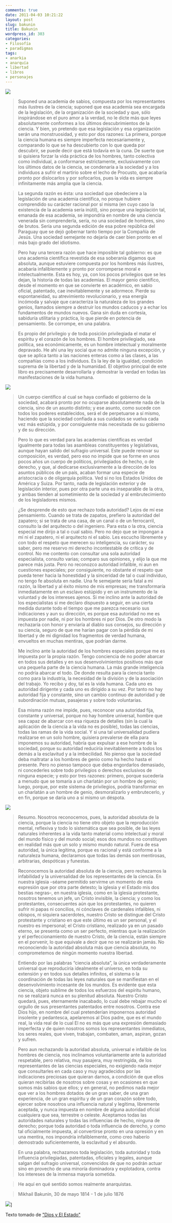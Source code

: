 ```yaml
---
comments: true
date: 2011-04-03 10:21:22
layout: post
slug: bakunin
title: Bakunin
wordpress_id: 303
categories:
- Filosofía
- paradigmas
tags:
- anarkia
- anarquía
- libertad
- libros
- personajes
---
```


![](/images/2011/04/Bakunin-236x300.png)

> Suponed una academia de sabios, compuesta por los representantes más ilustres de la ciencia; suponed que esa academia sea encargada de la legislación, de la organización de la sociedad y que, sólo inspirándose en el puro amor a la verdad, no le dicte más que leyes absolutamente conformes a los últimos descubrimientos de la ciencia. Y bien, yo pretendo que esa legislación y esa organización serán una monstruosidad, y esto por dos razones: La primera, porque la ciencia humana es siempre imperfecta necesariamente y, comparando lo que se ha descubierto con lo que queda por descubrir, se puede decir que está todavía en la cuna. De suerte que si quisiera forzar la vida práctica de los hombres, tanto colectiva como individual, a conformarse estrictamente, exclusivamente con los últimos datos de la ciencia, se condenaría a la sociedad y a los individuos a sufrir el martirio sobre el lecho de Procusto, que acabaría pronto por dislocarlos y por sofocarlos, pues la vida es siempre infinitamente más amplia que la ciencia.

> La segunda razón es ésta: una sociedad que obedeciere a la legislación de una academia científica, no porque hubiere comprendido su carácter racional por sí misma (en cuyo caso la existencia de la academia sería inútil), sino porque una legislación tal, emanada de esa academia, se impondría en nombre de una ciencia venerada sin comprenderla, sería, no una sociedad de hombres, sino de brutos. Sería una segunda edición de esa pobre república del Paraguay que se dejó gobernar tanto tiempo por la Compañía de Jesús. Una sociedad semejante no dejaría de caer bien pronto en el más bajo grado del idiotismo.

> Pero hay una tercera razón que hace imposible tal gobierno: es que una academia científica revestida de esa soberanía digamos que absoluta, aunque estuviere compuesta por los hombres más ilustres, acabaría infaliblemente y pronto por corromperse moral e intelectualmente. Esta es hoy, ya, con los pocos privilegios que se les dejan, la historia de todas las academias. El mayor genio científico, desde el momento en que se convierte en académico, en sabio oficial, patentado, cae inevitablemente y se adormece. Pierde su espontaneidad, su atrevimiento revolucionario, y esa energía incómoda y salvaje que caracteriza la naturaleza de los grandes genios, llamados siempre a destruir los mundos caducos y a echar los fundamentos de mundos nuevos. Gana sin duda en cortesía, sabiduría utilitaria y práctica, lo que pierde en potencia de pensamiento. Se corrompe, en una palabra.

> Es propio del privilegio y de toda posición privilegiada el matar el espíritu y el corazón de los hombres. El hombre privilegiado, sea política, sea económicamente, es un hombre intelectual y moralmente depravado. He ahí una ley social que no admite ninguna excepción, y que se aplica tanto a las naciones enteras como a las clases, a las compañías como a los individuos. Es la ley de la igualdad, condición suprema de la libertad y de la humanidad. El objetivo principal de este libro es precisamente desarrollarla y demostrar la verdad en todas las manifestaciones de la vida humana.

![](/images/2011/04/Bakunin_speaking-220x300.png)

> Un cuerpo científico al cual se haya confiado el gobierno de la sociedad, acabará pronto por no ocuparse absolutamente nada de la ciencia, sino de un asunto distinto; y ese asunto, como sucede con todos los poderes establecidos, será el de perpetuarse a sí mismo, haciendo que la sociedad confiada a sus cuidados se vuelva cada vez más estúpida, y por consiguiente más necesitada de su gobierno y de su dirección.

> Pero lo que es verdad para las academias científicas es verdad igualmente para todas las asambleas constituyentes y legislativas, aunque hayan salido del sufragio universal. Este puede renovar su composición, es verdad, pero eso no impide que se forme en unos pocos años un cuerpo de políticos, privilegiados de hecho, o de derecho, y que, al dedicarse exclusivamente a la dirección de los asuntos públicos de un país, acaban formar una especie de aristocracia o de oligarquía política. Ved si no los Estados Unidos de América y Suiza. Por tanto, nada de legislación exterior y de legislación interior, pues por otra parte una es inseparable de la otra, y ambas tienden al sometimiento de la sociedad y al embrutecimiento de los legisladores mismos.

> ¿Se desprende de esto que rechazo toda autoridad? Lejos de mí ese pensamiento. Cuando se trata de zapatos, prefiero la autoridad del zapatero; si se trata de una casa, de un canal o de un ferrocarril, consulto la del arquitecto o del ingeniero. Para esta o la otra, ciencia especial me dirijo a tal o cual sabio. Pero no dejo que se impongan a mí ni el zapatero, ni el arquitecto ni el sabio. Les escucho libremente y con todo el respeto que merecen su inteligencia, su carácter, su saber, pero me reservo mi derecho incontestable de crítica y de control. No me contento con consultar una sola autoridad especialista, consulto varias; comparo sus opiniones, y elijo la que me parece más justa. Pero no reconozco autoridad infalible, ni aun en cuestiones especiales; por consiguiente, no obstante el respeto que pueda tener hacia la honestidad y la sinceridad de tal o cual individuo, no tengo fe absoluta en nadie. Una fe semejante sería fatal a mi razón, la libertad y al éxito mismo de mis empresas; me transformaría inmediatamente en un esclavo estúpido y en un instrumento de la voluntad y de los intereses ajenos. Si me inclino ante la autoridad de los especialistas si me declaro dispuesto a seguir, en una cierta medida durante todo el tiempo que me parezca necesario sus indicaciones y aun su dirección, es porque esa autoridad no me es impuesta por nadie, ni por los hombres ni por Dios. De otro modo la rechazaría con honor y enviaría al diablo sus consejos, su dirección y su ciencia, seguro de que me harían pagar con la pérdida de mi libertad y de mi dignidad los fragmentos de verdad humana, envueltos en muchas mentiras, que podrían darme.

> Me inclino ante la autoridad de los hombres especiales porque me es impuesta por la propia razón. Tengo conciencia de no poder abarcar en todos sus detalles y en sus desenvolvimientos positivos más que una pequeña parte de la ciencia humana. La más grande inteligencia no podría abarcar el todo. De donde resulta para la ciencia tanto como para la industria, la necesidad de la división y de la asociación del trabajo. Yo recibo y doy, tal es la vida humana. Cada uno es autoridad dirigente y cada uno es dirigido a su vez. Por tanto no hay autoridad fija y constante, sino un cambio continuo de autoridad y de subordinación mutuas, pasajeras y sobre todo voluntarias.

> Esa misma razón me impide, pues, reconocer una autoridad fija, constante y universal, porque no hay hombre universal, hombre que sea capaz de abarcar con esa riqueza de detalles (sin la cual la aplicación de la ciencia a la vida no es posible), todas las ciencias, todas las ramas de la vida social. Y si una tal universalidad pudiera realizarse en un solo hombre, quisiera prevalerse de ella para imponemos su autoridad, habría que expulsar a ese hombre de la sociedad, porque su autoridad reduciría inevitablemente a todos los demás a la esclavitud y a la imbecilidad. No pienso que la sociedad deba maltratar a los hombres de genio como ha hecho hasta el presente. Pero no pienso tampoco que deba engordarlos demasiado, ni concederles sobre todo privilegios o derechos exclusivos de ninguna especie; y esto por tres razones: primero, porque sucedería a menudo que se tomaría a un charlatán por un hombre de genio; luego, porque, por este sistema de privilegios, podría transformar en un charlatán a un hombre de genio, desmoralizarlo y embrutecerlo, y en fin, porque se daría uno a sí mismo un déspota.

![](/images/2011/04/Bakunin_Membership_Card-300x194.jpg)


> Resumo. Nosotros reconocemos, pues, la autoridad absoluta de la ciencia, porque la ciencia no tiene otro objeto que la reproducción mental, reflexiva y todo lo sistemática que sea posible, de las leyes naturales inherentes a la vida tanto material como intelectual y moral del mundo físico y del mundo social; esos dos mundos no constituyen en realidad más que un solo y mismo mundo natural. Fuera de esa autoridad, la única legítima, porque es racional y está conforme a la naturaleza humana, declaramos que todas las demás son mentirosas, arbitrarias, despóticas y funestas.

> Reconocemos la autoridad absoluta de la ciencia, pero rechazamos la infabilidad y la universalidad de los representantes de la ciencia. En nuestra iglesia –séame permitido servirme un momento de esta expresión que por otra parte detesto; la iglesia y el Estado mis dos bestias negras–, en nuestra iglesia, como en la iglesia protestante, nosotros tenemos un jefe, un Cristo invisible, la ciencia; y como los protestantes, consecuentes aún que los protestantes, no quieren sufrir ni papas ni concilios, ni cónclaves de cardenales infalibles, ni obispos, ni siquiera sacerdotes, nuestro Cristo se distingue del Cristo protestante y cristiano en que este último es un ser personal, y el nuestro es impersonal; el Cristo cristiano, realizado ya en un pasado eterno, se presenta como un ser perfecto, mientras que la realización y el perfeccionamiento de nuestro Cristo, de la ciencia, están siempre en el porvenir, lo que equivale a decir que no se realizarán jamás. No reconociendo la autoridad absoluta más que ciencia absoluta, no comprometemos de ningún momento nuestra libertad.


> Entiendo por las palabras “ciencia absoluta”, la única verdaderamente universal que reproduciría idealmente el universo, en toda su extensión y en todos sus detalles infinitos, el sistema o la coordinación de todas las leyes naturales que se manifiestan en el desenvolvimiento incesante de los mundos. Es evidente que esta ciencia, objeto sublime de todos los esfuerzos del espíritu humano, no se realizará nunca en su plenitud absoluta. Nuestro Cristo quedará, pues, eternamente inacabado, lo cual debe rebajar mucho el orgullo de sus presentantes patentados entre nosotros. Contra ese Dios hijo, en nombre del cual pretenderían imponernos autoridad insolente y pedantesca, apelaremos al Dios padre, que es el mundo real, la vida real de lo cual El no es más que una expresión demasiado imperfecta y de quien nosotros somos los representantes inmediatos, los seres reales, que viven, trabajan, combaten, aman, aspiran, gozan y sufren.

> Pero aun rechazando la autoridad absoluta, universal e infalible de los hombres de ciencia, nos inclinamos voluntariamente ante la autoridad respetable, pero relativa, muy pasajera, muy restringida, de los representantes de las ciencias especiales, no exigiendo nada mejor que consultarles en cada caso y muy agradecidos por las indicaciones preciosas que quieran darnos, a condición de que ellos quieran recibirlas de nosotros sobre cosas y en ocasiones en que somos más sabios que ellos; y en general, no pedimos nada mejor que ver a los hombres dotados de un gran saber, de una gran experiencia, de un gran espíritu y de un gran corazón sobre todo, ejercer sobre nosotros una influencia natural y legítima, libremente aceptada, y nunca impuesta en nombre de alguna autoridad oficial cualquiera que sea, terrestre o celeste. Aceptamos todas las autoridades naturales y todas las influencias de hecho, ninguna de derecho; porque toda autoridad o toda influencia de derecho, y como tal oficialmente impuesta, al convertirse pronto en una opresión y en una mentira, nos impondría infaliblemente, como creo haberío demostrado suficientemente, la esclavitud y el absurdo.

> En una palabra, rechazamos toda legislación, toda autoridad y toda influencia privilegiadas, patentadas, oficiales y legales, aunque salgan del sufragio universal, convencidos de que no podrán actuar sino en provecho de una minoría dominadora y explotadora, contra los intereses de la inmensa mayoría sometida.

>He aquí en qué sentido somos realmente anarquistas.

> 
> Mikhail Bakunin, 30 de mayo 1814 - 1 de julio 1876
> 
> 



![](/images/2011/04/Black_rose.png)]

Texto tomado de ["Dios y El Estado"](http://www.feedbooks.com/book/4759/dios-y-el-estado)
